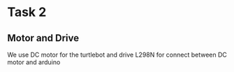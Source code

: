 # Task 2

## Motor and Drive
We use DC motor for the turtlebot and drive L298N for connect between DC motor and arduino
